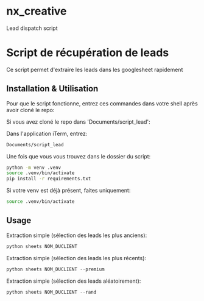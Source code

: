 # nx_creative
Lead dispatch script

# Script de récupération de leads

Ce script permet d'extraire les leads dans les googlesheet rapidement

## Installation & Utilisation

Pour que le script fonctionne, entrez ces commandes dans votre shell après avoir cloné le repo:

Si vous avez cloné le repo dans 'Documents/script_lead':

Dans l'application iTerm, entrez:

```bash
Documents/script_lead
```
Une fois que vous vous trouvez dans le dossier du script:

```bash
python -m venv .venv
source .venv/bin/activate
pip install -r requirements.txt
```
Si votre venv est déjà présent, faites uniquement:

```bash
source .venv/bin/activate
```

## Usage

Extraction simple (sélection des leads les plus anciens):
```python
python sheets NOM_DUCLIENT
```

Extraction simple (sélection des leads les plus récents):
```python
python sheets NOM_DUCLIENT --premium
```

Extraction simple (sélection des leads aléatoirement):
```python
python sheets NOM_DUCLIENT --rand
```